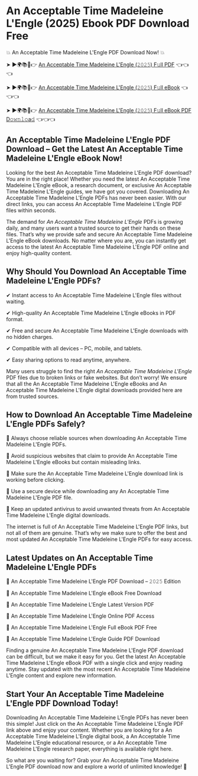 # An Acceptable Time Madeleine L'Engle (2025) Ebook PDF Download Free

💥 An Acceptable Time Madeleine L'Engle PDF Download Now! 💥

➤ ►🌍📚📱👉 [An Acceptable Time Madeleine L'Engle (𝟸𝟶𝟸𝟻) F𝚞ll PDF](https://getpdf.xyz/an-acceptable-time-madeleine-lengle) 👈👈👈


➤ ►🌍📚📱👉 [An Acceptable Time Madeleine L'Engle (𝟸𝟶𝟸𝟻) F𝚞ll eBook](https://getpdf.xyz/an-acceptable-time-madeleine-lengle) 👈👈👈


➤ ►🌍📚📱👉 [An Acceptable Time Madeleine L'Engle (𝟸𝟶𝟸𝟻) F𝚞ll eBook PDF D𝚘𝚠𝚗𝚕𝚘a𝚍](https://getpdf.xyz/an-acceptable-time-madeleine-lengle) 👈👈👈


## An Acceptable Time Madeleine L'Engle PDF Download – Get the Latest An Acceptable Time Madeleine L'Engle eBook Now!

Looking for the best An Acceptable Time Madeleine L'Engle PDF download? You are in the right place! Whether you need the latest An Acceptable Time Madeleine L'Engle eBook, a research document, or exclusive An Acceptable Time Madeleine L'Engle guides, we have got you covered. Downloading An Acceptable Time Madeleine L'Engle PDFs has never been easier. With our direct links, you can access An Acceptable Time Madeleine L'Engle PDF files within seconds.

The demand for *An Acceptable Time Madeleine L'Engle* PDFs is growing daily, and many users want a trusted source to get their hands on these files. That’s why we provide safe and secure An Acceptable Time Madeleine L'Engle eBook downloads. No matter where you are, you can instantly get access to the latest An Acceptable Time Madeleine L'Engle PDF online and enjoy high-quality content.

## Why Should You Download An Acceptable Time Madeleine L'Engle PDFs?

✔ Instant access to An Acceptable Time Madeleine L'Engle files without waiting.

✔ High-quality An Acceptable Time Madeleine L'Engle eBooks in PDF format.

✔ Free and secure An Acceptable Time Madeleine L'Engle downloads with no hidden charges.

✔ Compatible with all devices – PC, mobile, and tablets.

✔ Easy sharing options to read anytime, anywhere.

Many users struggle to find the right *An Acceptable Time Madeleine L'Engle* PDF files due to broken links or fake websites. But don’t worry! We ensure that all the An Acceptable Time Madeleine L'Engle eBooks and An Acceptable Time Madeleine L'Engle digital downloads provided here are from trusted sources.

## How to Download An Acceptable Time Madeleine L'Engle PDFs Safely?

📌 Always choose reliable sources when downloading An Acceptable Time Madeleine L'Engle PDFs.

📌 Avoid suspicious websites that claim to provide An Acceptable Time Madeleine L'Engle eBooks but contain misleading links.

📌 Make sure the An Acceptable Time Madeleine L'Engle download link is working before clicking.

📌 Use a secure device while downloading any An Acceptable Time Madeleine L'Engle PDF file.

📌 Keep an updated antivirus to avoid unwanted threats from An Acceptable Time Madeleine L'Engle digital downloads.

The internet is full of An Acceptable Time Madeleine L'Engle PDF links, but not all of them are genuine. That’s why we make sure to offer the best and most updated An Acceptable Time Madeleine L'Engle PDFs for easy access.

## Latest Updates on An Acceptable Time Madeleine L'Engle PDFs

🔹 An Acceptable Time Madeleine L'Engle PDF Download – 𝟸𝟶𝟸𝟻 Edition

🔹 An Acceptable Time Madeleine L'Engle eBook Free Download

🔹 An Acceptable Time Madeleine L'Engle Latest Version PDF

🔹 An Acceptable Time Madeleine L'Engle Online PDF Access

🔹 An Acceptable Time Madeleine L'Engle Full eBook PDF Free

🔹 An Acceptable Time Madeleine L'Engle Guide PDF Download

Finding a genuine An Acceptable Time Madeleine L'Engle PDF download can be difficult, but we make it easy for you. Get the latest An Acceptable Time Madeleine L'Engle eBook PDF with a single click and enjoy reading anytime. Stay updated with the most recent An Acceptable Time Madeleine L'Engle content and explore new information.

## Start Your An Acceptable Time Madeleine L'Engle PDF Download Today!

Downloading An Acceptable Time Madeleine L'Engle PDFs has never been this simple! Just click on the An Acceptable Time Madeleine L'Engle PDF link above and enjoy your content. Whether you are looking for a An Acceptable Time Madeleine L'Engle digital book, a An Acceptable Time Madeleine L'Engle educational resource, or a An Acceptable Time Madeleine L'Engle research paper, everything is available right here.

So what are you waiting for? Grab your An Acceptable Time Madeleine L'Engle PDF download now and explore a world of unlimited knowledge! 🚀